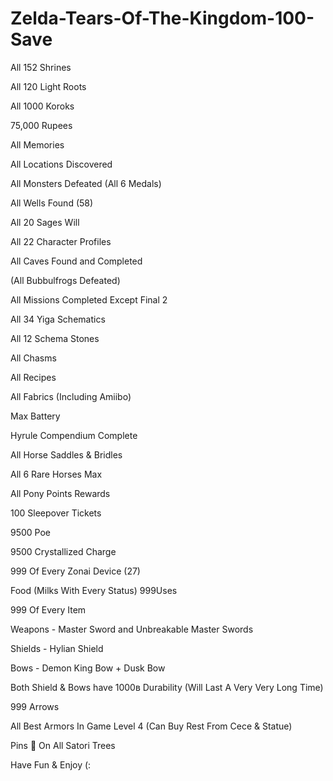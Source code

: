 # Zelda-Tears-Of-The-Kingdom-100-Save

All 152 Shrines 

All 120 Light Roots

All 1000 Koroks 

75,000 Rupees

All Memories

All Locations Discovered

All Monsters Defeated (All 6 Medals) 

All Wells Found (58)

All 20 Sages Will 

All 22 Character Profiles

All Caves Found and Completed

(All Bubbulfrogs Defeated)

All Missions Completed Except Final 2 

All 34 Yiga Schematics

All 12 Schema Stones 

All Chasms 

All Recipes

All Fabrics (Including Amiibo)

Max Battery

Hyrule Compendium Complete

All Horse Saddles & Bridles 

All 6 Rare Horses Max 

All Pony Points Rewards 

100 Sleepover Tickets 

9500 Poe

9500 Crystallized Charge

999 Of Every Zonai Device (27)

Food (Milks With Every Status) 999Uses 

999 Of Every Item

Weapons - Master Sword and Unbreakable Master Swords

Shields - Hylian Shield 

Bows - Demon King Bow + Dusk Bow

Both Shield & Bows have 1000в Durability
(Will Last A Very Very Long Time)

999 Arrows

All Best Armors In Game Level 4 
(Can Buy Rest From Cece & Statue) 

Pins  On All Satori Trees

Have Fun & Enjoy (:  
